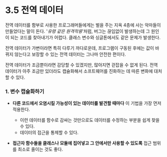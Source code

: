 # 3.5 전역 데이터

전역 데이터를 함부로 사용한 프로그래머들에게는 벌을 주는 지옥 4층에 사는 악마들이 만들었다는 말이 돈다.
'_유령 같은 원격작용_'처럼, 버그는 끊임없이 발생하는데 그 원인이 되는 코드를 찾아내기가 어렵다. 클래스 변수와 싱글톤에서도 같은 문제가 발생한다.

전역 데이터가 가변이라면 특히 다루기 까다로운데, 프로그램이 구동된 후에는 값이 바뀌지 않는다고 보장할 수 있는 전역 데이터는 그나마 안전한 편이다.

전역 데이터가 조금뿐이라면 감당할 수 있겠지만, 많아지면 걷잡을 수 없게 된다. 전역 데이터가 아주 조금만 있더라도 캡슐화해서 소프트웨어를 진화하는 데 따른 변화에 대처할 수 있다.

### 1. 변수 캡슐화하기
- **다른 코드에서 오염시킬 가능성이 있는 데이터를 발견할 때마다** 이 기법을 가장 먼저 적용한다.

  - 이런 데이터를 함수로 감싸는 것만으로도 데이터를 수정하는 부분을 쉽게 찾을 수 있다.
  - 데이터의 접근을 통제할 수 있다.

- **접근자 함수들을 클래스나 모듈에 집어넣고 그 안에서만 사용할 수 있도록** 접근 범위를 최소로 줄이는 것도 좋다.
